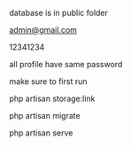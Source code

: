 database is in public folder 

admin@gmail.com

12341234

all profile have same password 

make sure to first run

php artisan storage:link

php artisan migrate 

php artisan serve
